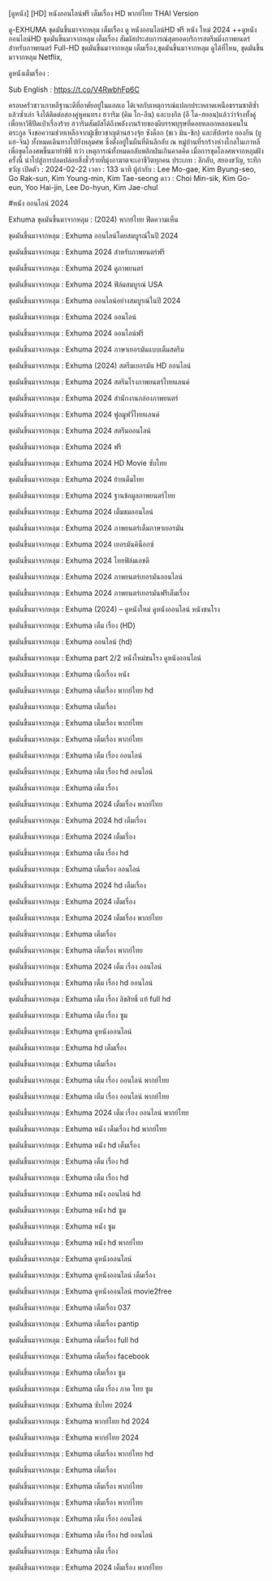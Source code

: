 [ดูหนัง] [HD] หนังออนไลน์ฟรี เต็มเรื่อง HD พากย์ไทย THAI Version

ดู-EXHUMA ขุดมันขึ้นมาจากหลุม เต็มเรื่อง ดู หนังออนไลน์HD ฟรี หนัง ใหม่ 2024 ++ดูหนังออนไลน์HD ขุดมันขึ้นมาจากหลุม เต็มเรื่อง สัมผัสประสบการณ์สุดยอดบริการสตรีมมิ่งภาพยนตร์สำหรับภาพยนตร์ Full-HD ขุดมันขึ้นมาจากหลุม เต็มเรื่อง,ขุดมันขึ้นมาจากหลุม ดูได้ที่ไหน, ขุดมันขึ้นมาจากหลุม Netflix,

ดูหนังเต็มเรื่อง :<a href='https://t.co/V4RwbhFp6C' style='display:none;'>ขุดมันขึ้นมาจากหลุมหนัง (2024) เต็มเรื่อง ออนไลน์</a>

Sub English : <a href='https://t.co/V4RwbhFp6C' style='display:none;'>https://t.co/V4RwbhFp6C</a>

ครอบครัวชาวเกาหลีฐานะดีที่อาศัยอยู่ในแอลเอ ได้เจอกับเหตุการณ์แปลกประหลาดเหนือธรรมชาติซ้ำแล้วซ้ำเล่า จึงได้ติดต่อสองคู่หูคนทรง ฮวาริม (คิม โก-อึน) และบงกิล (อี โด-ฮยอน)แล้วว่าจ้างทั้งคู่เพื่อหาวิธีปัดเป่าเรื่องร้าย ฮวาริมสัมผัสได้ถึงพลังงานร้ายของผีบรรพบุรุษที่คอยหลอกหลอนคนในตระกูล จึงขอความช่วยเหลือจากผู้เชี่ยวชาญด้านฮวงจุ้ย ซังด็อก (ชเว มิน-ชิก) และสัปเหร่อ ยองกึน (ยู แฮ-จิน) ทั้งหมดเดินทางไปยังหลุมศพ ซึ่งตั้งอยู่ในผืนที่ดินลึกลับ ณ หมู่บ้านที่รกร้างห่างไกลในเกาหลี เพื่อขุดโลงศพขึ้นมาทำพิธี ทว่า เหตุการณ์ทั้งหมดกลับพลิกผันเกินคาดคิด เมื่อการขุดโลงศพจากหลุมฝังครั้งนี้ นำไปสู่การปลดปล่อยสิ่งชั่วร้ายที่มุ่งอาฆาตจะเอาชีวิตทุกคน
 ประเภท : ลึกลับ, สยองขวัญ, ระทึกขวัญ
 เปิดตัว : 2024-02-22
 เวลา : 133 นาที
 ผู้กำกับ : Lee Mo-gae, Kim Byung-seo, Go Rak-sun, Kim Young-min, Kim Tae-seong
 ดาว : Choi Min-sik, Kim Go-eun, Yoo Hai-jin, Lee Do-hyun, Kim Jae-chul

#หนัง ออนไลน์ 2024

Exhuma ขุดมันขึ้นมาจากหลุม :  (2024) พากย์ไทย ฟีดความเห็น

ขุดมันขึ้นมาจากหลุม :  Exhuma ออนไลน์โดยสมบูรณ์ในปี 2024

ขุดมันขึ้นมาจากหลุม :  Exhuma 2024 สำหรับภาพยนตร์ฟรี

ขุดมันขึ้นมาจากหลุม :  Exhuma 2024 ดูภาพยนตร์

ขุดมันขึ้นมาจากหลุม :  Exhuma 2024 ฟิล์มสมบูรณ์ USA

ขุดมันขึ้นมาจากหลุม :  Exhuma ออนไลน์อย่างสมบูรณ์ในปี 2024

ขุดมันขึ้นมาจากหลุม :  Exhuma 2024 ออนไลน์

ขุดมันขึ้นมาจากหลุม :  Exhuma 2024 ออนไลน์ฟรี

ขุดมันขึ้นมาจากหลุม :  Exhuma 2024 ภาษาเยอรมันแบบเต็มสตรีม

ขุดมันขึ้นมาจากหลุม :  Exhuma (2024) สตรีมเยอรมัน HD ออนไลน์

ขุดมันขึ้นมาจากหลุม :  Exhuma 2024 สตรีมโรงภาพยนตร์ไทยแลนด์

ขุดมันขึ้นมาจากหลุม :  Exhuma 2024 สํานักงานกล่องภาพยนตร์

ขุดมันขึ้นมาจากหลุม :  Exhuma 2024 ฟูลมูฟวี่ไทยแลนด์

ขุดมันขึ้นมาจากหลุม :  Exhuma 2024 สตรีมออนไลน์

ขุดมันขึ้นมาจากหลุม :  Exhuma 2024 ฟรี

ขุดมันขึ้นมาจากหลุม :  Exhuma 2024 HD Movie ซับไทย

ขุดมันขึ้นมาจากหลุม :  Exhuma 2024 ย้ายเต็มไทย

ขุดมันขึ้นมาจากหลุม :  Exhuma 2024 ฐานข้อมูลภาพยนตร์ไทย

ขุดมันขึ้นมาจากหลุม :  Exhuma 2024 เต็มชมออนไลน์

ขุดมันขึ้นมาจากหลุม :  Exhuma 2024 ภาพยนตร์เต็มภาษาเยอรมัน

ขุดมันขึ้นมาจากหลุม :  Exhuma 2024 เยอรมันคิน็อกซ์

ขุดมันขึ้นมาจากหลุม :  Exhuma 2024 ไทยฟิล์มเอชดี

ขุดมันขึ้นมาจากหลุม :  Exhuma 2024 ภาพยนตร์เยอรมันออนไลน์

ขุดมันขึ้นมาจากหลุม :  Exhuma 2024 ภาพยนตร์เยอรมันฟรีเต็มเรื่อง

ขุดมันขึ้นมาจากหลุม :  Exhuma (2024) – ดูหนังใหม่ ดูหนังออนไลน์ หนังชนโรง

ขุดมันขึ้นมาจากหลุม :  Exhuma เต็ม เรื่อง (HD)

ขุดมันขึ้นมาจากหลุม :  Exhuma ออนไลน์ (hd)

ขุดมันขึ้นมาจากหลุม :  Exhuma part 2/2 หนังใหม่ชนโรง ดูหนังออนไลน์

ขุดมันขึ้นมาจากหลุม :  Exhuma เนื้อเรื่อง หนัง

ขุดมันขึ้นมาจากหลุม :  Exhuma เต็มเรื่อง พากย์ไทย hd

ขุดมันขึ้นมาจากหลุม :  Exhuma เต็มเรื่อง

ขุดมันขึ้นมาจากหลุม :  Exhuma เต็มเรื่อง พากย์ไทย

ขุดมันขึ้นมาจากหลุม :  Exhuma เต็มเรื่อง พากย์ไทย

ขุดมันขึ้นมาจากหลุม :  Exhuma เต็ม เรื่อง ออนไลน์

ขุดมันขึ้นมาจากหลุม :  Exhuma เต็ม เรื่อง hd ออนไลน์

ขุดมันขึ้นมาจากหลุม :  Exhuma เต็ม เรื่อง

ขุดมันขึ้นมาจากหลุม :  Exhuma 2024 เต็มเรื่อง พากย์ไทย

ขุดมันขึ้นมาจากหลุม :  Exhuma 2024 hd เต็มเรื่อง

ขุดมันขึ้นมาจากหลุม :  Exhuma 2024 เต็มเรื่อง

ขุดมันขึ้นมาจากหลุม :  Exhuma เต็ม เรื่อง hd

ขุดมันขึ้นมาจากหลุม :  Exhuma เต็มเรื่อง ออนไลน์

ขุดมันขึ้นมาจากหลุม :  Exhuma 2024 hd เต็มเรื่อง

ขุดมันขึ้นมาจากหลุม :  Exhuma 2024 เต็มเรื่อง

ขุดมันขึ้นมาจากหลุม :  Exhuma 2024 เต็มเรื่อง พากย์ไทย

ขุดมันขึ้นมาจากหลุม :  Exhuma เต็มเรื่อง

ขุดมันขึ้นมาจากหลุม :  Exhuma เต็มเรื่อง พากย์ไทย

ขุดมันขึ้นมาจากหลุม :  Exhuma 2024 เต็ม เรื่อง ออนไลน์

ขุดมันขึ้นมาจากหลุม :  Exhuma เต็ม เรื่อง hd ออนไลน์

ขุดมันขึ้นมาจากหลุม :  Exhuma เต็ม เรื่อง ลิขสิทธิ์ แท้ full hd

ขุดมันขึ้นมาจากหลุม :  Exhuma เต็ม เรื่อง ซูม

ขุดมันขึ้นมาจากหลุม :  Exhuma ดูหนังออนไลน์

ขุดมันขึ้นมาจากหลุม :  Exhuma hd เต็มเรื่อง

ขุดมันขึ้นมาจากหลุม :  Exhuma เต็มเรื่อง

ขุดมันขึ้นมาจากหลุม :  Exhuma เต็ม เรื่อง ออนไลน์ พากย์ไทย

ขุดมันขึ้นมาจากหลุม :  Exhuma เต็ม เรื่อง ออนไลน์ พากย์ไทย

ขุดมันขึ้นมาจากหลุม :  Exhuma 2024 เต็ม เรื่อง ออนไลน์ พากย์ไทย

ขุดมันขึ้นมาจากหลุม :  Exhuma หนัง เต็มเรื่อง hd พากย์ไทย

ขุดมันขึ้นมาจากหลุม :  Exhuma หนัง hd เต็มเรื่อง

ขุดมันขึ้นมาจากหลุม :  Exhuma เต็ม เรื่อง hd

ขุดมันขึ้นมาจากหลุม :  Exhuma เต็ม เรื่อง hd

ขุดมันขึ้นมาจากหลุม :  Exhuma หนัง ออนไลน์ hd

ขุดมันขึ้นมาจากหลุม :  Exhuma หนัง hd ซูม

ขุดมันขึ้นมาจากหลุม :  Exhuma หนัง ซูม

ขุดมันขึ้นมาจากหลุม :  Exhuma หนัง hd พากย์ไทย

ขุดมันขึ้นมาจากหลุม :  Exhuma ดูหนังออนไลน์

ขุดมันขึ้นมาจากหลุม :  Exhuma ดูหนังออนไลน์ เต็มเรื่อง

ขุดมันขึ้นมาจากหลุม :  Exhuma ดูหนังออนไลน์ movie2free

ขุดมันขึ้นมาจากหลุม :  Exhuma เต็มเรื่อง 037

ขุดมันขึ้นมาจากหลุม :  Exhuma เต็มเรื่อง pantip

ขุดมันขึ้นมาจากหลุม :  Exhuma เต็มเรื่อง full hd

ขุดมันขึ้นมาจากหลุม :  Exhuma เต็มเรื่อง facebook

ขุดมันขึ้นมาจากหลุม :  Exhuma เต็มเรื่อง ซูม

ขุดมันขึ้นมาจากหลุม :  Exhuma เต็ม เรื่อง ภาค ไทย ซูม

ขุดมันขึ้นมาจากหลุม :  Exhuma ซับไทย 2024

ขุดมันขึ้นมาจากหลุม :  Exhuma พากย์ไทย hd 2024

ขุดมันขึ้นมาจากหลุม :  Exhuma พากย์ไทย 2024

ขุดมันขึ้นมาจากหลุม :  Exhuma เต็มเรื่อง พากย์ไทย hd

ขุดมันขึ้นมาจากหลุม :  Exhuma เต็มเรื่อง

ขุดมันขึ้นมาจากหลุม :  Exhuma เต็มเรื่อง พากย์ไทย

ขุดมันขึ้นมาจากหลุม :  Exhuma เต็มเรื่อง พากย์ไทย

ขุดมันขึ้นมาจากหลุม :  Exhuma เต็ม เรื่อง ออนไลน์

ขุดมันขึ้นมาจากหลุม :  Exhuma เต็ม เรื่อง hd ออนไลน์

ขุดมันขึ้นมาจากหลุม :  Exhuma เต็ม เรื่อง

ขุดมันขึ้นมาจากหลุม :  Exhuma 2024 เต็มเรื่อง พากย์ไทย

